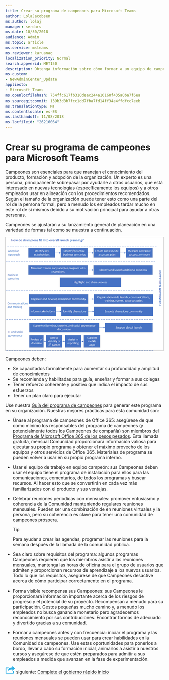 ```yaml
---
title: Crear su programa de campeones para Microsoft Teams
author: LolaJacobsen
ms.author: lolaj
manager: serdars
ms.date: 10/30/2018
audience: Admin
ms.topic: article
ms.service: msteams
ms.reviewer: karuanag
localization_priority: Normal
search.appverid: MET150
description: Obtenga información sobre cómo formar a un equipo de campeones para promover la adopción de los equipos.
ms.custom:
- NewAdminCenter_Update
appliesto:
- Microsoft Teams
ms.openlocfilehash: 754ffc617fb310deac244a10160f435a0ba7f6ea
ms.sourcegitcommit: 139b3d3b7fcc1dd7fba7fd14ff34e4ffdfcc7eeb
ms.translationtype: MT
ms.contentlocale: es-ES
ms.lasthandoff: 11/08/2018
ms.locfileid: "26216064"
---
```

# <a name="create-your-champions-program-for-microsoft-teams"></a>Crear su programa de campeones para Microsoft Teams

Campeones son esenciales para que manejan el conocimiento del producto, formación y adopción de la organización. Un experto es una persona, principalmente sobrepasar por ayudarle a otros usuarios, que está interesado en nuevas tecnologías (específicamente los equipos) y a otros empleados usar en alineación con los procedimientos recomendados. Según el tamaño de la organización puede tener esto como una parte del rol de la persona formal, pero a menudo los empleados tardar mucho en este rol de sí mismos debido a su motivación principal para ayudar a otras personas.

Campeones se ajustarán a su lanzamiento general de planeación en una variedad de formas tal como se muestra a continuación.

![Campeones y planificación del lanzamiento](media/teams-adoption-champions.png)

Campeones deben:

- Se capacitados formalmente para aumentar su profundidad y amplitud de conocimientos
- Se recomienda y habilitadas para guía, enseñar y formar a sus colegas
- Tener refuerzo coherente y positivo que indica el impacto de sus esfuerzos
- Tener un plan claro para ejecutar

Use nuestra [Guía del programa de campeones](https://go.microsoft.com/fwlink/?linkid=854665) para generar este programa en su organización. Nuestras mejores prácticas para esta comunidad son:

- Únase al programa de campeones de Office 365: asegúrese de que como mínimo los responsables del programa de campeones (y potencialmente todos los Campeones de compañía) son miembros del [Programa de Microsoft Office 365 de los pesos pesados](https://aka.ms/O365Champions). Esta llamada gratuita, mensual Comunidad proporcionará información valiosa para ejecutar su propio programa y obtener el máximo provecho de los equipos y otros servicios de Office 365. Materiales de programa se pueden volver a usar en su propio programa interno.

- Usar el equipo de trabajo en equipo campeón: sus Campeones deben usar el equipo tiene el programa de instalación para ellos para las comunicaciones, comentarios, de todos los programas y buscar recursos.  Al hacer esto que se convertirán en cada vez más familiarizados con el producto y sus ventajas.

- Celebrar reuniones periódicas con mensuales: promover entusiasmo y coherencia de la Comunidad manteniendo regulares reuniones mensuales. Pueden ser una combinación de en reuniones virtuales y la persona, pero su coherencia es clave para tener una comunidad de campeones próspera.

    > [!TIP]
    > Para ayudar a crear las agendas, programar las reuniones para la semana después de la llamada de la comunidad pública. 

- Sea claro sobre requisitos del programa: algunos programas Campeones requieren que los miembros asistir a las reuniones mensuales, mantenga las horas de oficina para el grupo de usuarios que admiten y proporcionan recursos de aprendizaje a los nuevos usuarios. Todo lo que los requisitos, asegúrese de que Campeones desactive acerca de cómo participar correctamente en el programa.

- Forma visible recompensa sus Campeones: sus Campeones le proporcionará información importante acerca de los riesgos de progreso y el potencial de su proyecto. Recompensan a menudo para su participación. Gestos pequeñas mucho camino y, a menudo los empleados no busca ganancia monetario pero agradecemos reconocimiento por sus contribuciones. Encontrar formas de adecuado y divertido gracias a su comunidad. 

- Formar a campeones antes y con frecuencia: iniciar el programa y las reuniones mensuales se pueden usar para crear habilidades en la Comunidad de campeones. Use estas oportunidades para ponerlos a bordo, llevar a cabo su formación inicial, animarlos a asistir a nuestros cursos y asegúrese de que estén preparados para admitir a sus empleados a medida que avanzan en la fase de experimentación.  

![Icono de pasos siguiente](media/teams-adoption-next-icon.png) siguiente: [Complete el gobierno rápido inicio](teams-adoption-governance-quick-start.md)


